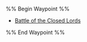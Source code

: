 %% Begin Waypoint %%
- [Battle of the Closed Lords](./Battle%20of%20the%20Closed%20Lords.md)

%% End Waypoint %%